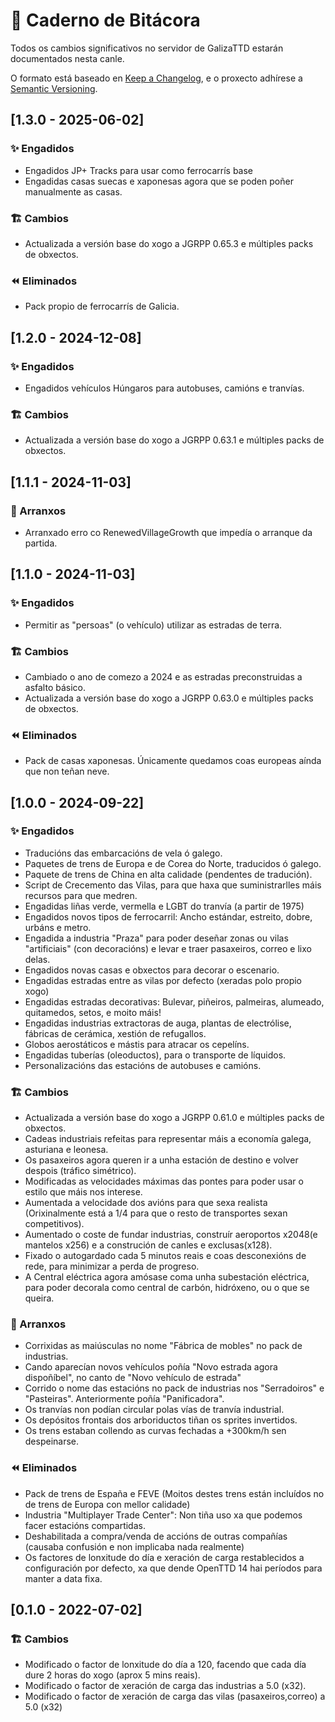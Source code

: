 # 📘 Caderno de Bitácora
Todos os cambios significativos no servidor de GalizaTTD estarán documentados nesta canle.

O formato está baseado en [Keep a Changelog](https://keepachangelog.com/en/1.0.0/),
e o proxecto adhírese a [Semantic Versioning](https://semver.org/spec/v2.0.0.html).

## [1.3.0 - 2025-06-02]
### ✨ Engadidos
- Engadidos JP+ Tracks para usar como ferrocarrís base
- Engadidas casas suecas e xaponesas agora que se poden poñer manualmente as casas.
### 🏗️ Cambios
- Actualizada a versión base do xogo a JGRPP 0.65.3 e múltiples packs de obxectos.
### ⏪ Eliminados
- Pack propio de ferrocarrís de Galicia.

## [1.2.0 - 2024-12-08]
### ✨ Engadidos
- Engadidos vehículos Húngaros para autobuses, camións e tranvías.
### 🏗️ Cambios
- Actualizada a versión base do xogo a JGRPP 0.63.1 e múltiples packs de obxectos.

## [1.1.1 - 2024-11-03]
### 🐛 Arranxos
- Arranxado erro co RenewedVillageGrowth que impedía o arranque da partida.

## [1.1.0 - 2024-11-03]
### ✨ Engadidos
- Permitir as "persoas" (o vehículo) utilizar as estradas de terra.
### 🏗️ Cambios
- Cambiado o ano de comezo a 2024 e as estradas preconstruidas a asfalto básico.
- Actualizada a versión base do xogo a JGRPP 0.63.0 e múltiples packs de obxectos.
### ⏪ Eliminados
- Pack de casas xaponesas. Únicamente quedamos coas europeas aínda que non teñan neve.



## [1.0.0 - 2024-09-22]
### ✨ Engadidos
- Traducións das embarcacións de vela ó galego.
- Paquetes de trens de Europa e de Corea do Norte, traducidos ó galego.
- Paquete de trens de China en alta calidade (pendentes de tradución).
- Script de Crecemento das Vilas, para que haxa que suministrarlles máis recursos para que medren.
- Engadidas liñas verde, vermella e LGBT do tranvía (a partir de 1975)
- Engadidos novos tipos de ferrocarril: Ancho estándar, estreito, dobre, urbáns e metro.
- Engadida a industria "Praza" para poder deseñar zonas ou vilas "artificiais" (con decoracións) e levar e traer pasaxeiros, correo e lixo delas.
- Engadidos novas casas e obxectos para decorar o escenario.
- Engadidas estradas entre as vilas por defecto (xeradas polo propio xogo)
- Engadidas estradas decorativas: Bulevar, piñeiros, palmeiras, alumeado, quitamedos, setos, e moito máis!
- Engadidas industrias extractoras de auga, plantas de electrólise, fábricas de cerámica, xestión de refugallos.
- Globos aerostáticos e mástis para atracar os cepelíns.
- Engadidas tuberías (oleoductos), para o transporte de líquidos.
- Personalizacións das estacións de autobuses e camións.
### 🏗️ Cambios
- Actualizada a versión base do xogo a JGRPP 0.61.0 e múltiples packs de obxectos.
- Cadeas industriais refeitas para representar máis a economía galega, asturiana e leonesa.
- Os pasaxeiros agora queren ir a unha estación de destino e volver despois (tráfico simétrico).
- Modificadas as velocidades máximas das pontes para poder usar o estilo que máis nos interese.
- Aumentada a velocidade dos avións para que sexa realista (Orixinalmente está a 1/4 para que o resto de transportes sexan competitivos).
- Aumentado o coste de fundar industrias, construír aeroportos x2048(e mantelos x256) e a construción de canles e exclusas(x128).
- Fixado o autogardado cada 5 minutos reais e coas desconexións de rede, para minimizar a perda de progreso.
- A Central eléctrica agora amósase coma unha subestación eléctrica, para poder decorala como central de carbón, hidróxeno, ou o que se queira.
### 🐛 Arranxos
- Corrixidas as maiúsculas no nome "Fábrica de mobles" no pack de industrias.
- Cando aparecían novos vehículos poñía "Novo estrada agora dispoñíbel", no canto de "Novo vehículo de estrada"
- Corrido o nome das estacións no pack de industrias nos "Serradoiros" e "Pasteiras".  Anteriormente poñía "Panificadora".
- Os tranvías non podían circular polas vías de tranvía industrial.
- Os depósitos frontais dos arboriductos tiñan os sprites invertidos.
- Os trens estaban collendo as curvas fechadas a +300km/h sen despeinarse.
### ⏪ Eliminados
- Pack de trens de España e FEVE (Moitos destes trens están incluídos no de trens de Europa con mellor calidade)
- Industria "Multiplayer Trade Center": Non tiña uso xa que podemos facer estacións compartidas.
- Deshabilitada a compra/venda de accións de outras compañías (causaba confusión e non implicaba nada realmente)
- Os factores de lonxitude do día e xeración de carga restablecidos a configuración por defecto, xa que dende OpenTTD 14 hai períodos para manter a data fixa.

## [0.1.0 - 2022-07-02]

### 🏗️ Cambios
- Modificado o factor de lonxitude do día a 120, facendo que cada día dure 2 horas do xogo (aprox 5 mins reais).
- Modificado o factor de xeración de carga das industrias a 5.0 (x32).
- Modificado o factor de xeración de carga das vilas (pasaxeiros,correo) a 5.0 (x32)